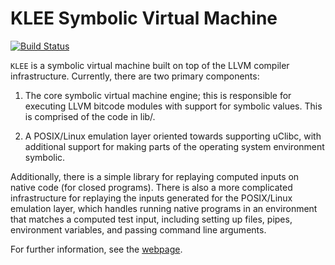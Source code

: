 KLEE Symbolic Virtual Machine
=============================

[![Build Status](https://travis-ci.org/SRI-CSL/klee-with-yices.svg?branch=master)](https://travis-ci.org/SRI-CSL/klee-with-yices)

`KLEE` is a symbolic virtual machine built on top of the LLVM compiler
infrastructure. Currently, there are two primary components:

  1. The core symbolic virtual machine engine; this is responsible for
     executing LLVM bitcode modules with support for symbolic
     values. This is comprised of the code in lib/.

  2. A POSIX/Linux emulation layer oriented towards supporting uClibc,
     with additional support for making parts of the operating system
     environment symbolic.

Additionally, there is a simple library for replaying computed inputs
on native code (for closed programs). There is also a more complicated
infrastructure for replaying the inputs generated for the POSIX/Linux
emulation layer, which handles running native programs in an
environment that matches a computed test input, including setting up
files, pipes, environment variables, and passing command line
arguments.

For further information, see the [webpage](http://klee.github.io/).
